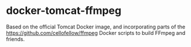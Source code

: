 docker-tomcat-ffmpeg
=====================

Based on the official Tomcat Docker image, and incorporating parts of the https://github.com/cellofellow/ffmpeg Docker scripts to build FFmpeg and friends.
